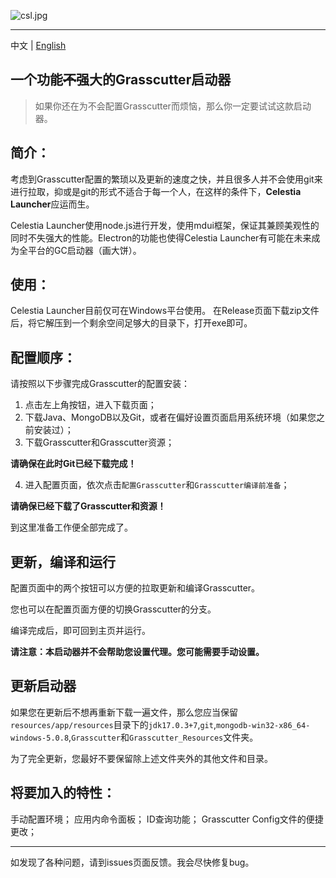 ![csl.jpg](https://s2.loli.net/2022/05/14/7ajYoZDTyxrgRsN.jpg)

------------
中文 | [English](https://github.com/KL-kirito/CelestiaLauncher/blob/master/README_EN.md)

## 一个功能~~不~~强大的Grasscutter启动器

> 如果你还在为不会配置Grasscutter而烦恼，那么你一定要试试这款启动器。

## 简介：
考虑到Grasscutter配置的繁琐以及更新的速度之快，并且很多人并不会使用git来进行拉取，抑或是git的形式不适合于每一个人，在这样的条件下，**Celestia Launcher**应运而生。

Celestia Launcher使用node.js进行开发，使用mdui框架，保证其兼顾美观性的同时不失强大的性能。Electron的功能也使得Celestia Launcher有可能在未来成为全平台的GC启动器（画大饼）。

## 使用：
Celestia Launcher目前仅可在Windows平台使用。
在Release页面下载zip文件后，将它解压到一个剩余空间足够大的目录下，打开exe即可。


## 配置顺序：
请按照以下步骤完成Grasscutter的配置安装：
1. 点击左上角按钮，进入下载页面；
2. 下载Java、MongoDB以及Git，或者在偏好设置页面启用系统环境（如果您之前安装过）；
3. 下载Grasscutter和Grasscutter资源；

**请确保在此时Git已经下载完成！**

4. 进入配置页面，依次点击`配置Grasscutter`和`Grasscutter编译前准备`；

**请确保已经下载了Grasscutter和资源！**

到这里准备工作便全部完成了。

## 更新，编译和运行
配置页面中的两个按钮可以方便的拉取更新和编译Grasscutter。

您也可以在配置页面方便的切换Grasscutter的分支。

编译完成后，即可回到主页并运行。

**请注意：本启动器并不会帮助您设置代理。您可能需要手动设置。**

## 更新启动器
如果您在更新后不想再重新下载一遍文件，那么您应当保留`resources/app/resources`目录下的`jdk17.0.3+7`,`git`,`mongodb-win32-x86_64-windows-5.0.8`,`Grasscutter`和`Grasscutter_Resources`文件夹。

为了完全更新，您最好不要保留除上述文件夹外的其他文件和目录。

## 将要加入的特性：
手动配置环境；
应用内命令面板；
ID查询功能；
Grasscutter Config文件的便捷更改；

------------

如发现了各种问题，请到issues页面反馈。我会尽快修复bug。
